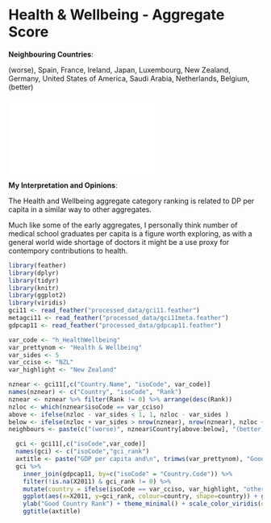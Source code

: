 




# Health & Wellbeing - Aggregate Score

**Neighbouring Countries**:




(worse), Spain, France, Ireland, Japan, Luxembourg, New Zealand, Germany, United States of America, Saudi Arabia, Netherlands, Belgium, (better)



![](c070_Health_files/figure-latex/unnamed-chunk-6-1.pdf)<!-- --> 

**My Interpretation and Opinions**:

The Health and Wellbeing aggregate category ranking is related to DP per capita in a similar way to other aggregates.

Much like some of the early aggregates, I personally think number of medical school graduates per capita is a figure worth exploring, as with a general world wide shortage of doctors it might be a use proxy for contempory contributions to health.



```r
library(feather)
library(dplyr)
library(tidyr)
library(knitr)
library(ggplot2)
library(viridis)
gci11 <- read_feather("processed_data/gci11.feather")
metagci11 <- read_feather("processed_data/gci11meta.feather")
gdpcap11 <- read_feather("processed_data/gdpcap11.feather")
```


```r
var_code <- "h_HealthWellbeing"
var_prettynom <- "Health & Wellbeing"
var_sides <- 5
var_cciso <- "NZL"
var_highlight <- "New Zealand"
```



```r
nznear <- gci11[,c("Country.Name", "isoCode", var_code)]
names(nznear) <- c("Country", "isoCode", "Rank")
nznear <- nznear %>% filter(Rank != 0) %>% arrange(desc(Rank))
nzloc <- which(nznear$isoCode == var_cciso)
above <- ifelse(nzloc - var_sides < 1, 1, nzloc - var_sides )
below <- ifelse(nzloc + var_sides > nrow(nznear), nrow(nznear), nzloc + var_sides )
neighbours <- paste(c("(worse)", nznear$Country[above:below], "(better)"),collapse=", ")
```



```r
  gci <- gci11[,c("isoCode",var_code)]
  names(gci) <- c("isoCode","gci_rank")
  axtitle <- paste("GDP per capita and\n", trimws(var_prettynom), "Good Country Rank")
  gci %>%
    inner_join(gdpcap11, by=c("isoCode" = "Country.Code")) %>%
    filter(!is.na(X2011) & gci_rank != 0) %>% 
    mutate(country = ifelse(isoCode == var_cciso, var_highlight, "other")) %>%
    ggplot(aes(x=X2011, y=gci_rank, colour=country, shape=country)) + geom_point() + xlab("GDP per capita 2011") +
    ylab("Good Country Rank") + theme_minimal() + scale_color_viridis(discrete=TRUE, begin=0, end=0.9) +
    ggtitle(axtitle)
```
